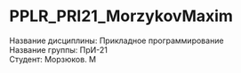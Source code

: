 # PPLR_PRI21_MorzykovMaxim
Название дисциплины: Прикладное программирование  
Название группы: ПрИ-21  
Студент: Морзюков. М  
